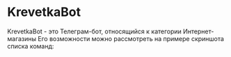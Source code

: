 # KrevetkaBot
KrevetkaBot - это Телеграм-бот, относящийся к категории Интернет-магазины
Его возможности можно рассмотреть на примере скриншота списка команд: 
![]()
